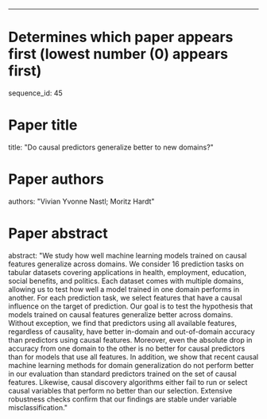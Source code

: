--- 
# Determines which paper appears first (lowest number (0) appears first)
sequence_id: 45

# Paper title 
title: "Do causal predictors generalize better to new domains?"

# Paper authors 
authors: "Vivian Yvonne Nastl; Moritz Hardt"

# Paper abstract 
abstract: "We study how well machine learning models trained on causal features generalize across domains. We consider 16 prediction tasks on tabular datasets covering applications in health, employment, education, social benefits, and politics. Each dataset comes with multiple domains, allowing us to test how well a model trained in one domain performs in another. For each prediction task, we select features that have a causal influence on the target of prediction. Our goal is to test the hypothesis that models trained on causal features generalize better across domains. Without exception, we find that predictors using all available features, regardless of causality, have better in-domain and out-of-domain accuracy than predictors using causal features. Moreover, even the absolute drop in accuracy from one domain to the other is no better for causal predictors than for models that use all features.  In addition, we show that recent causal machine learning methods for domain generalization do not perform better in our evaluation than standard predictors trained on the set of causal features. Likewise, causal discovery algorithms either fail to run or select causal variables that perform no better than our selection. Extensive robustness checks confirm that our findings are stable under variable misclassification."

